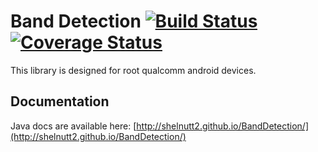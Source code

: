 # Band Detection [![Build Status](https://travis-ci.org/Shelnutt2/BandDetection.svg?branch=master)](https://travis-ci.org/Shelnutt2/BandDetection) [![Coverage Status](https://coveralls.io/repos/github/Shelnutt2/BandDetection/badge.svg?branch=master)](https://coveralls.io/github/Shelnutt2/BandDetection?branch=master)

This library is designed for root qualcomm android devices.

## Documentation

Java docs are available here:
[http://shelnutt2.github.io/BandDetection/](http://shelnutt2.github.io/BandDetection/)
